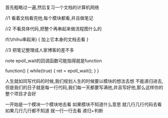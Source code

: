 首先粗略过一遍,然后复习一个文档的计算机网络





//1 看着文档看完他,每个模块都看,并且做笔记

//2 不看具体代码,把整个再串起来做流程图什么的

if(!zhihu串起来) 
{
    加上它本身的文档去看
}


//3 把笔记整理成人家博客的差不多 


note
epoll_wait的回调函数可能指得就是function	

function()
{
	while(true)
	{
		ret = epoll_wait();
	}
}


人生就如同写代码的时候,我们规划人生的时候要以模块的想法去想
不能递归进去,但是我们的日子就是每一行代码,我们每一天都要写满他,并且写好他,那么这样你的整个项目才会好



一开始是一个模块一个模块地去看
如果模块不知道什么意思
就几行几行代码去看
如果几行几行都不知道
就一行一行去看
递归+判断





